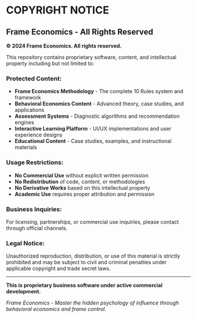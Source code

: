# COPYRIGHT NOTICE

## Frame Economics - All Rights Reserved

**© 2024 Frame Economics. All rights reserved.**

This repository contains proprietary software, content, and intellectual property including but not limited to:

### Protected Content:
- **Frame Economics Methodology** - The complete 10 Rules system and framework
- **Behavioral Economics Content** - Advanced theory, case studies, and applications  
- **Assessment Systems** - Diagnostic algorithms and recommendation engines
- **Interactive Learning Platform** - UI/UX implementations and user experience designs
- **Educational Content** - Case studies, examples, and instructional materials

### Usage Restrictions:
- **No Commercial Use** without explicit written permission
- **No Redistribution** of code, content, or methodologies
- **No Derivative Works** based on this intellectual property
- **Academic Use** requires proper attribution and permission

### Business Inquiries:
For licensing, partnerships, or commercial use inquiries, please contact through official channels.

### Legal Notice:
Unauthorized reproduction, distribution, or use of this material is strictly prohibited and may be subject to civil and criminal penalties under applicable copyright and trade secret laws.

---

**This is proprietary business software under active commercial development.**

*Frame Economics - Master the hidden psychology of influence through behavioral economics and frame control.*